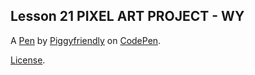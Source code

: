 Lesson 21 PIXEL ART PROJECT - WY
--------------------------------


A [Pen](https://codepen.io/Piggyfriendly/pen/WzPoNm) by [Piggyfriendly](https://codepen.io/Piggyfriendly) on [CodePen](https://codepen.io).

[License](https://codepen.io/Piggyfriendly/pen/WzPoNm/license).